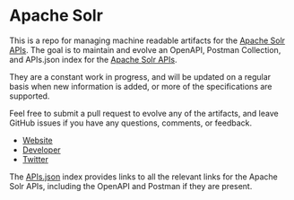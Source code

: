 # Apache SolrThis is a repo for managing machine readable artifacts for the [Apache Solr APIs](http://lucene.apache.org/solr/). The goal is to maintain and evolve an OpenAPI, Postman Collection, and APIs.json index for the [Apache Solr APIs](http://lucene.apache.org/solr/).They are a constant work in progress, and will be updated on a regular basis when new information is added, or more of the specifications are supported.Feel free to submit a pull request to evolve any of the artifacts, and leave GitHub issues if you have any questions, comments, or feedback.- [Website](http://lucene.apache.org/solr/)- [Developer](http://lucene.apache.org/solr/)- [Twitter](https://twitter.com/apachesolr)The [APIs.json](https://github.com/api-evangelist/apache-solr/blob/master/apis.json) index provides links to all the relevant links for the Apache Solr APIs, including the OpenAPI and Postman if they are present.